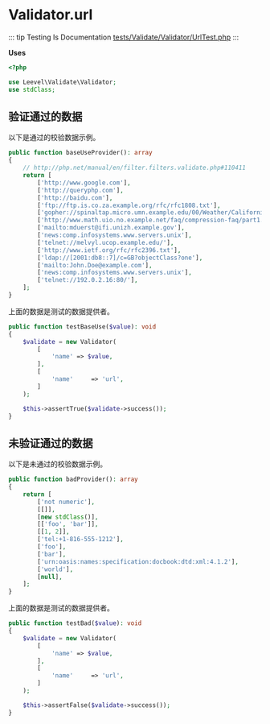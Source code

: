 # Validator.url

::: tip Testing Is Documentation
[tests/Validate/Validator/UrlTest.php](https://github.com/hunzhiwange/framework/blob/master/tests/Validate/Validator/UrlTest.php)
:::
    
**Uses**

``` php
<?php

use Leevel\Validate\Validator;
use stdClass;
```

## 验证通过的数据

以下是通过的校验数据示例。

``` php
public function baseUseProvider(): array
{
    // http://php.net/manual/en/filter.filters.validate.php#110411
    return [
        ['http://www.google.com'],
        ['http://queryphp.com'],
        ['http://baidu.com'],
        ['ftp://ftp.is.co.za.example.org/rfc/rfc1808.txt'],
        ['gopher://spinaltap.micro.umn.example.edu/00/Weather/California/Los%20Angeles'],
        ['http://www.math.uio.no.example.net/faq/compression-faq/part1.html'],
        ['mailto:mduerst@ifi.unizh.example.gov'],
        ['news:comp.infosystems.www.servers.unix'],
        ['telnet://melvyl.ucop.example.edu/'],
        ['http://www.ietf.org/rfc/rfc2396.txt'],
        ['ldap://[2001:db8::7]/c=GB?objectClass?one'],
        ['mailto:John.Doe@example.com'],
        ['news:comp.infosystems.www.servers.unix'],
        ['telnet://192.0.2.16:80/'],
    ];
}
```

上面的数据是测试的数据提供者。


``` php
public function testBaseUse($value): void
{
    $validate = new Validator(
        [
            'name' => $value,
        ],
        [
            'name'     => 'url',
        ]
    );

    $this->assertTrue($validate->success());
}
```
    
## 未验证通过的数据

以下是未通过的校验数据示例。

``` php
public function badProvider(): array
{
    return [
        ['not numeric'],
        [[]],
        [new stdClass()],
        [['foo', 'bar']],
        [[1, 2]],
        ['tel:+1-816-555-1212'],
        ['foo'],
        ['bar'],
        ['urn:oasis:names:specification:docbook:dtd:xml:4.1.2'],
        ['world'],
        [null],
    ];
}
```

上面的数据是测试的数据提供者。


``` php
public function testBad($value): void
{
    $validate = new Validator(
        [
            'name' => $value,
        ],
        [
            'name'     => 'url',
        ]
    );

    $this->assertFalse($validate->success());
}
```